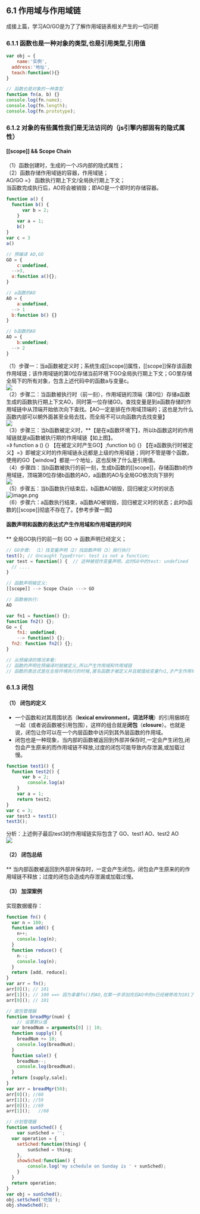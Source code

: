 <a name="o00gh"></a>
## 6.1 作用域与作用域链
成接上篇，学习AO/GO是为了了解作用域链表相关产生的一切问题
<a name="z4AgK"></a>
### 6.1.1 函数也是一种对象的类型,也是引用类型,引用值
```javascript
var obj = {
	name:'实例',
  address:'地址',
  teach:function(){}
}

// 函数也是对象的一种类型
function fn(a, b) {}
console.log(fn.name);
console.log(fn.length);
console.log(fn.prototype);
```
<a name="GuQQf"></a>
### 6.1.2 对象的有些属性我们是无法访问的（js引擎内部固有的隐式属性）
<a name="fTRsb"></a>
#### [[scope]] && Scope Chain
（1）函数创建时，生成的一个JS内部的隐式属性；<br />（2）函数存储作用域链的容器，作用域链；<br />           AO/GO =》 函数执行期上下文/全局执行期上下文；<br />           当函数完成执行后，AO将会被销毁；即AO是一个即时的存储容器。
```javascript
function a() {
  function b() {
	  var b = 2;
	}
	var a = 1;
	b()
}
var c = 3
a()

// 预编译 AO,GO
GO = {
	c:undefined,
  -->3,
  a:function a(){};
}

// a函数的AO
AO = {
	a:undefined,
  --> 1
  b:function b() {}
}

// b函数的AO 
AO = {
	b:undefined;
  --> 2
}
```
（1）步骤一：当a函数被定义时；系统生成[[scope]]属性，[[scope]]保存该函数作用域链；该作用域链的第0位存储当前环境下GO全局执行期上下文；GO里存储全局下的所有对象，包含上述代码中的函数a与变量c。<br />![](https://cdn.nlark.com/yuque/0/2022/jpeg/21576210/1650548822888-174d36f6-1899-47c0-ab54-d6f2ba51cd87.jpeg)<br />（2）步骤二：当函数被执行时（前一刻），作用域链的顶端（第0位）存储a函数生成的函数执行期上下文AO，同时第一位存储GO。查找变量是到a函数存储的作用域链中从顶端开始依次向下查找。【AO一定是排在作用域顶端的；这也是为什么函数内部可以朝外面甚至全局去找，而全局不可以向函数内去找变量】<br />![](https://cdn.nlark.com/yuque/0/2022/jpeg/21576210/1650549603463-39524fde-18db-4aa8-801b-64f120997d89.jpeg)<br />（3）步骤三：当b函数被定义时，**【是在a函数环境下】，所以b函数这时的作用域链就是a函数被执行期的作用域链【如上图】。<br />=》 function a () {} 【在被定义时产生GO】;function b() {} 【在a函数执行时被定义】=》即被定义时的作用域链永远都是上级的作用域链；同时不管是哪个函数，使用的GO【window】都是一个地址，这也反映了什么是引用值。<br />（4）步骤四：当b函数被执行的前一刻，生成b函数的[[scope]]，存储函数b的作用域链，顶端第0位存储b函数的AO，a函数的AO与全局GO依次向下排列<br />![](https://cdn.nlark.com/yuque/0/2022/jpeg/21576210/1650597618559-d8ad583d-3f9e-452e-a7f8-7a1cf5de24dd.jpeg)<br />（5）步骤五：当b函数执行结束后，b函数AO销毁，回归被定义时的状态<br />![image.png](https://cdn.nlark.com/yuque/0/2022/png/21576210/1650597775748-11d3f605-d6c3-4b8c-95f0-2196215c7017.png#clientId=u5c4b952a-ebbb-4&crop=0&crop=0&crop=1&crop=1&from=paste&height=463&id=u0c8bd032&margin=%5Bobject%20Object%5D&name=image.png&originHeight=579&originWidth=935&originalType=binary&ratio=1&rotation=0&showTitle=false&size=37162&status=done&style=none&taskId=ucde3a7ed-68f3-44ef-a117-41e903e159e&title=&width=748)<br />（6）步骤六：a函数执行结束，a函数AO被销毁，回归被定义时的状态；此时b函数的[[scope]]彻底不存在了。【参考步骤一图】
<a name="NmfLv"></a>
#### 函数声明和函数的表达式产生作用域和作用域链的时间
** 全局GO执行的前一刻 GO -> 函数声明已经定义；
```javascript
// GO步骤: （1）找变量声明（2）找函数声明（3）按行执行
test(); // Uncaught TypeError: test is not a function;
var test = function() {  // 这种被视作变量声明，此时GO中的test: undefined
  // ....
}
```

```javascript
// 函数声明被定义:
[[scope]] --> Scope Chain ---> GO

// 函数被执行:
AO

var fn1 = function() {};
function fn2() {};
Go = {
	fn1: undefined;
  	--> function() {};
  fn2: function fn2() {};
}

// 从预编译的情况来看:
// 函数的声明在预编译时就被定义,所以产生作用域和作用域链
// 函数的表达式是在全局环境执行的时候,匿名函数才被定义并且赋值给变量fn1,才产生作用域和作用域链
```
<a name="h2bml"></a>
### 6.1.3 闭包
<a name="jVGTh"></a>
#### （1） 闭包的定义

- 一个函数和对其周围状态（**lexical environment，词法环境**）的引用捆绑在一起（或者说函数被引用包围），这样的组合就是**闭包**（**closure**）。也就是说，闭包让你可以在一个内层函数中访问到其外层函数的作用域。
- 闭包也是一种现象，当内部的函数被返回到外部并保存时,一定会产生闭包,闭包会产生原来的而作用域链不释放,过度的闭包可能导致内存泄漏,或加载过慢。
```javascript
function test1() {
  function test2() {
	  var b = 2;
		console.log(a)
	}
	var a = 1;
	return test2;
}
var c = 3;
var test3 = test1()
test3();
```
分析：上述例子最后test3的作用域链实际包含了 GO、test1 AO、test2 AO<br />![](https://cdn.nlark.com/yuque/0/2022/jpeg/21576210/1650612058609-11b29e8b-bd8f-4261-97d2-ffd2472869ea.jpeg)
<a name="Xpvw8"></a>
#### （2） 闭包总结
** 当内部函数被返回到外部并保存时，一定会产生闭包，闭包会产生原来的的作用域链不释放；过度的闭包会造成内存泄漏或加载过慢。
<a name="ppeIN"></a>
#### （3） 加深案例
实现数据缓存：
```javascript
function fn() {
  var n = 100;
  function add() {
    n++;
    console.log(n);
  }
  function reduce() {
  	n--;
    console.log(n);
  }
  return [add, reduce];
}
var arr = fn();
arr[0](); // 101
arr[1](); // 100 ==> 因为拿着fn()的AO,在第一步添加完后AO中的n已经被修改为101了
arr[0](); // 101
```
```javascript
// 面包管理器
function breadMgr(num) {
	// 设置默认值
  var breadNum = arguments[0] || 10;
  function supply() {
  	breadNum += 10;
    console.log(breadNum);
  }
  function sale() {
    breadNum--;
    console.log(breadNum);
  }
  return [supply,sale];
}
var arr = breadMgr(50);
arr[0](); //60
arr[1](); //59
arr[0](); //69
arr[1]();	//68
```
```javascript
// 计划管理器
function sunSched() {
	var sunSched = '';
  var operation = {
  	setSched:function(thing) {
    	sunSched = thing;
    },
    showSched:function() {
    	console.log('my schedule on Sunday is ' + sunSched);
    }
  }
  return operation;
}
var obj = sunSched();
obj.setSched('吃饭');
obj.showSched();
```
